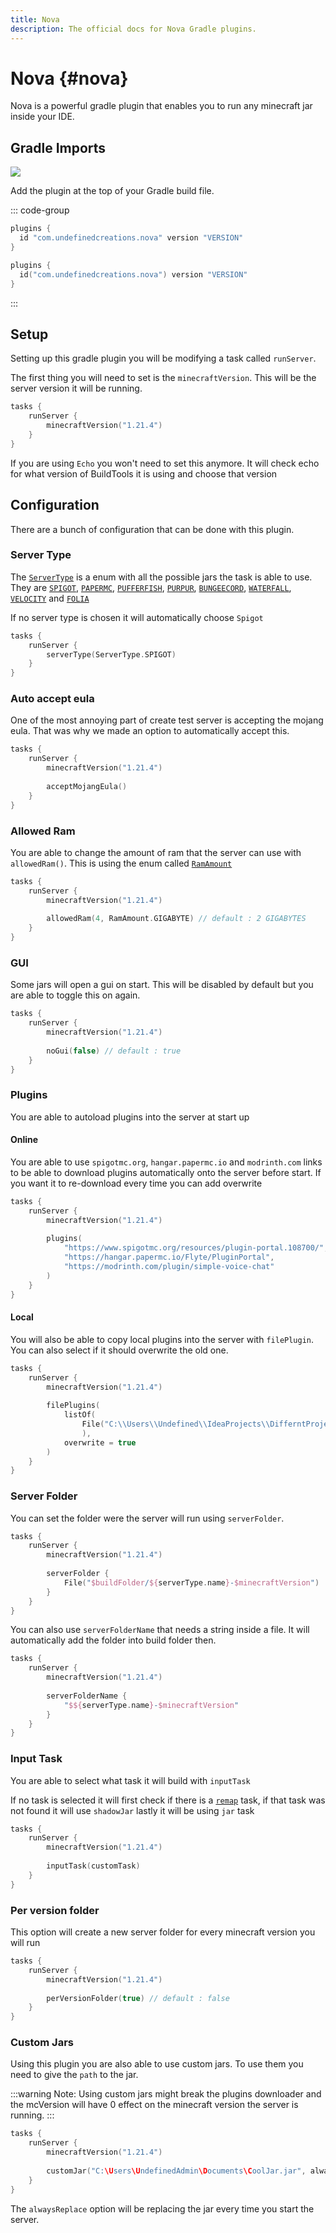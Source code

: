 ```yaml
---
title: Nova
description: The official docs for Nova Gradle plugins.
---
```


# Nova {#nova}

Nova is a powerful gradle plugin that enables you to run any minecraft jar inside your IDE.

## Gradle Imports

[![](https://img.shields.io/gradle-plugin-portal/v/com.undefinedcreations.nova)](https://plugins.gradle.org/plugin/com.undefinedcreations.nova)

Add the plugin at the top of your Gradle build file.

::: code-group
```groovy [build.gradle]
plugins {
  id "com.undefinedcreations.nova" version "VERSION"
}
```
```kts [build.gradle.kts]
plugins {
  id("com.undefinedcreations.nova") version "VERSION"
}
```
:::

## Setup
Setting up this gradle plugin you will be modifying a task called `runServer`.

The first thing you will need to set is the `minecraftVersion`. This will be the server version it will be running.

```kts
tasks {
    runServer {
        minecraftVersion("1.21.4")
    }
}
```

If you are using `Echo` you won't need to set this anymore. It will check echo for what version of BuildTools it is using and choose that version

## Configuration

There are a bunch of configuration that can be done with this plugin.

### Server Type

The [`ServerType`](https://github.com/UndefinedCreations/UndefinedRunServer/blob/master/src/main/kotlin/com/undefinedcreation/runServer/ServerType.kt) is a enum with all the possible jars the task is able to use. 
They are
[`SPIGOT`](https://www.spigotmc.org/), 
[`PAPERMC`](https://github.com/PaperMC/Paper), 
[`PUFFERFISH`](https://github.com/pufferfish-gg/Pufferfish), 
[`PURPUR`](https://github.com/PurpurMC/Purpur), 
[`BUNGEECORD`](https://github.com/SpigotMC/BungeeCord), 
[`WATERFALL`](https://github.com/PaperMC/Waterfall), 
[`VELOCITY`](https://github.com/PaperMC/Velocity) and
[`FOLIA`](https://github.com/PaperMC/Folia)

If no server type is chosen it will automatically choose `Spigot`

```kts
tasks {
    runServer {
        serverType(ServerType.SPIGOT)
    }
}
```

### Auto accept eula
One of the most annoying part of create test server is accepting the mojang eula. That was why we made an option to automatically accept this.

```kts
tasks {
    runServer {
        minecraftVersion("1.21.4")
        
        acceptMojangEula()
    }
}
```

### Allowed Ram
You are able to change the amount of ram that the server can use with `allowedRam()`. This is using the enum called [`RamAmount`](https://github.com/UndefinedCreations/UndefinedRunServer/blob/master/src/main/kotlin/com/undefinedcreation/runServer/RamAmount.kt#L3)

```kts
tasks {
    runServer {
        minecraftVersion("1.21.4")
        
        allowedRam(4, RamAmount.GIGABYTE) // default : 2 GIGABYTES
    }
}
```

### GUI
Some jars will open a gui on start. This will be disabled by default but you are able to toggle this on again.

```kts
tasks {
    runServer {
        minecraftVersion("1.21.4")
        
        noGui(false) // default : true
    }
}
```

### Plugins
You are able to autoload plugins into the server at start up

#### Online
You are able to use `spigotmc.org`, `hangar.papermc.io` and `modrinth.com` links to be able to download plugins automatically onto the server before start. If you want it to re-download every time you can add overwrite

```kts
tasks {
    runServer {
        minecraftVersion("1.21.4")
        
        plugins(
            "https://www.spigotmc.org/resources/plugin-portal.108700/",
            "https://hangar.papermc.io/Flyte/PluginPortal",
            "https://modrinth.com/plugin/simple-voice-chat"
        )
    }
}
```

#### Local
You will also be able to copy local plugins into the server with `filePlugin`. You can also select if it should overwrite the old one.

```kts
tasks {
    runServer {
        minecraftVersion("1.21.4")
        
        filePlugins(
            listOf(
                File("C:\\Users\\Undefined\\IdeaProjects\\DifferntProject\\build\\libs\\Custom-plugin.jar")
                ), 
            overwrite = true
        )
    }
}
```

### Server Folder
You can set the folder were the server will run using `serverFolder`.

```kts
tasks {
    runServer {
        minecraftVersion("1.21.4")
        
        serverFolder {
            File("$buildFolder/${serverType.name}-$minecraftVersion")
        }
    }
}
```

You can also use `serverFolderName` that needs a string inside a file. It will automatically add the folder into build folder then.

```kts
tasks {
    runServer {
        minecraftVersion("1.21.4")
        
        serverFolderName {
            "$${serverType.name}-$minecraftVersion"
        }
    }
}
```

### Input Task
You are able to select what task it will build with `inputTask`

If no task is selected it will first check if there is a [`remap`]("https://github.com/UndefinedCreations/UndefinedRemapper") task, if that task was not found it will use `shadowJar` lastly it will be using `jar` task
```kts
tasks {
    runServer {
        minecraftVersion("1.21.4")
        
        inputTask(customTask) 
    }
}
```

### Per version folder
This option will create a new server folder for every minecraft version you will run

```kts
tasks {
    runServer {
        minecraftVersion("1.21.4")
        
        perVersionFolder(true) // default : false
    }
}
```

### Custom Jars
Using this plugin you are also able to use custom jars. To use them you need to give the `path` to the jar.

:::warning
Note: Using custom jars might break the plugins downloader and the mcVersion will have 0 effect on the minecraft version the server is running.
:::

```kts
tasks {
    runServer {
        minecraftVersion("1.21.4")
        
        customJar("C:\Users\UndefinedAdmin\Documents\CoolJar.jar", alwaysReplace = true)
    }
}
```

The `alwaysReplace` option will be replacing the jar every time you start the server.
